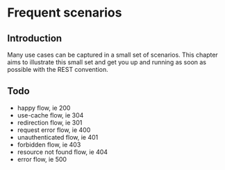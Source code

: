 # Frequent scenarios

## Introduction

Many use cases can be captured in a small set of scenarios. This chapter aims to illustrate this small set and get you up and running as soon as possible with the REST convention. 

## Todo
* happy flow, ie 200
* use-cache flow, ie 304
* redirection flow, ie 301
* request error flow, ie 400
* unauthenticated flow, ie 401
* forbidden flow, ie 403
* resource not found flow, ie 404
* error flow, ie 500
